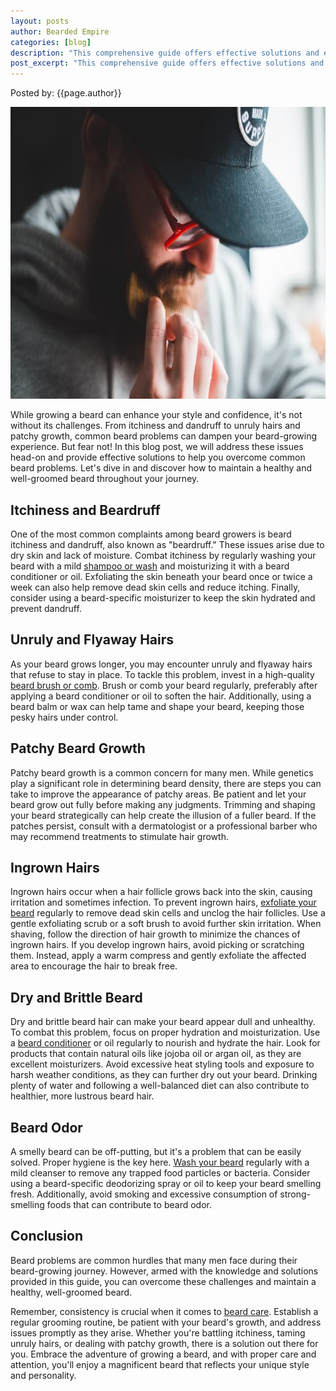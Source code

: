 ```yaml
---
layout: posts
author: Bearded Empire
categories: [blog]
description: "This comprehensive guide offers effective solutions and expert tips to overcome common beard problems, ensuring a healthy and well-groomed beard that enhances your style and boosts your confidence."
post_excerpt: "This comprehensive guide offers effective solutions and expert tips to overcome common beard problems, ensuring a healthy and well-groomed beard that enhances your style and boosts your confidence."
---
```


Posted by: {{page.author}}

<img src="/assets/img/posts/common-beard-problems.jpg" alt="Man combing beard" class="post-img" width="700" height="467">

While growing a beard can enhance your style and confidence, it's not without its challenges. From itchiness and dandruff to unruly hairs and patchy growth, common beard problems can dampen your beard-growing experience. But fear not! In this blog post, we will address these issues head-on and provide effective solutions to help you overcome common beard problems. Let's dive in and discover how to maintain a healthy and well-groomed beard throughout your journey.

## Itchiness and Beardruff

One of the most common complaints among beard growers is beard itchiness and dandruff, also known as "beardruff." These issues arise due to dry skin and lack of moisture. Combat itchiness by regularly washing your beard with a mild <a href="https://www.debonairbeardco.com/?ref=beardedempire" target="_blank" rel="sponsored">shampoo or wash</a> and moisturizing it with a beard conditioner or oil. Exfoliating the skin beneath your beard once or twice a week can also help remove dead skin cells and reduce itching. Finally, consider using a beard-specific moisturizer to keep the skin hydrated and prevent dandruff.

## Unruly and Flyaway Hairs

As your beard grows longer, you may encounter unruly and flyaway hairs that refuse to stay in place. To tackle this problem, invest in a high-quality <a href="https://madvikingbeard.com/beardedempire" target="_blank" rel="sponsored">beard brush or comb</a>. Brush or comb your beard regularly, preferably after applying a beard conditioner or oil to soften the hair. Additionally, using a beard balm or wax can help tame and shape your beard, keeping those pesky hairs under control.

## Patchy Beard Growth

Patchy beard growth is a common concern for many men. While genetics play a significant role in determining beard density, there are steps you can take to improve the appearance of patchy areas. Be patient and let your beard grow out fully before making any judgments. Trimming and shaping your beard strategically can help create the illusion of a fuller beard. If the patches persist, consult with a dermatologist or a professional barber who may recommend treatments to stimulate hair growth.

## Ingrown Hairs

Ingrown hairs occur when a hair follicle grows back into the skin, causing irritation and sometimes infection. To prevent ingrown hairs, <a href="https://livebearded.com/?rfsn=7126401.6518d8&utm_source=refersion&utm_medium=affiliate&utm_campaign=7126401.6518d8" target="_blank" rel="sponsored">exfoliate your beard</a> regularly to remove dead skin cells and unclog the hair follicles. Use a gentle exfoliating scrub or a soft brush to avoid further skin irritation. When shaving, follow the direction of hair growth to minimize the chances of ingrown hairs. If you develop ingrown hairs, avoid picking or scratching them. Instead, apply a warm compress and gently exfoliate the affected area to encourage the hair to break free.

## Dry and Brittle Beard

Dry and brittle beard hair can make your beard appear dull and unhealthy. To combat this problem, focus on proper hydration and moisturization. Use a <a href="https://beardedveteransclub.com?sca_ref=3255839.NUKJ5ScKZA" target="_blank" rel="sponsored">beard conditioner</a> or oil regularly to nourish and hydrate the hair. Look for products that contain natural oils like jojoba oil or argan oil, as they are excellent moisturizers. Avoid excessive heat styling tools and exposure to harsh weather conditions, as they can further dry out your beard. Drinking plenty of water and following a well-balanced diet can also contribute to healthier, more lustrous beard hair.

## Beard Odor

A smelly beard can be off-putting, but it's a problem that can be easily solved. Proper hygiene is the key here. <a href="https://www.myartiusman.com/582.html" target="_blank" rel="sponsored">Wash your beard</a> regularly with a mild cleanser to remove any trapped food particles or bacteria. Consider using a beard-specific deodorizing spray or oil to keep your beard smelling fresh. Additionally, avoid smoking and excessive consumption of strong-smelling foods that can contribute to beard odor.

## Conclusion

Beard problems are common hurdles that many men face during their beard-growing journey. However, armed with the knowledge and solutions provided in this guide, you can overcome these challenges and maintain a healthy, well-groomed beard.

Remember, consistency is crucial when it comes to  <a href="https://baronialbeard.com/beardedempire" target="_blank" rel="sponsored">beard care</a>. Establish a regular grooming routine, be patient with your beard's growth, and address issues promptly as they arise. Whether you're battling itchiness, taming unruly hairs, or dealing with patchy growth, there is a solution out there for you. Embrace the adventure of growing a beard, and with proper care and attention, you'll enjoy a magnificent beard that reflects your unique style and personality.
